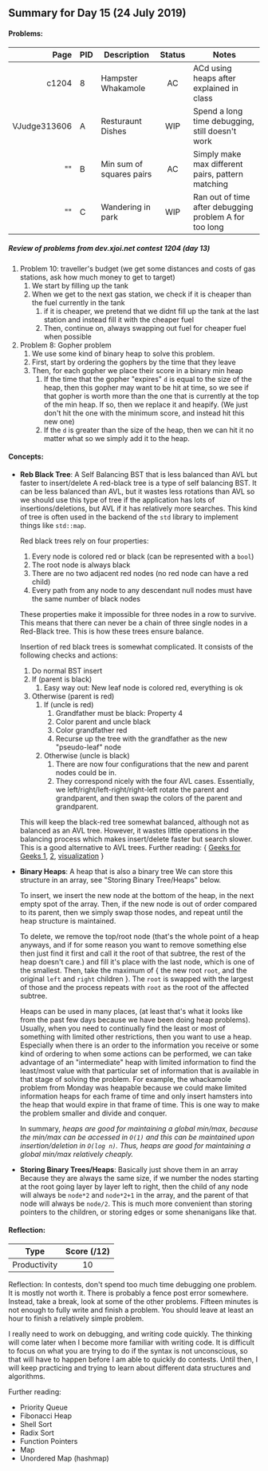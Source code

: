 ## Summary for Day 15 (24 July 2019)

#### Problems:
|  Page  |  PID  |  Description  |  Status  | Notes |
|-------:|-------|---------------|:--------:|-------|
c1204 | 8 | Hampster Whakamole | AC | ACd using heaps after explained in class
VJudge313606| A | Resturaunt Dishes | WIP | Spend a long time debugging, still doesn't work
"" | B | Min sum of squares pairs | AC | Simply make max different pairs, pattern matching
"" | C | Wandering in park | WIP | Ran out of time after debugging problem A for too long

##### Review of problems from dev.xjoi.net contest 1204 (day 13)
1. Problem 10: traveller's budget (we get some distances and costs of gas stations, ask how much money to get to target)
    1. We start by filling up the tank
    1. When we get to the next gas station, we check if it is cheaper than the fuel currently in the tank
        1. if it is cheaper, we pretend that we didnt fill up the tank at the last station and instead fill it with the cheaper fuel
        1. Then, continue on, always swapping out fuel for cheaper fuel when possible
1. Problem 8: Gopher problem
    1. We use some kind of binary heap to solve this problem.
    1. First, start by ordering the gophers by the time that they leave
    1. Then, for each gopher we place their score in a binary min heap
        1. If the time that the gopher "expires" `d` is equal to the size of the heap, then this gopher may want to be hit at time, so we see if that gopher is worth more than the one that is currently at the top of the min heap. If so, then we replace it and heapify. (We just don't hit the one with the minimum score, and instead hit this new one)
        1. If the `d` is greater than the size of the heap, then we can hit it no matter what so we simply add it to the heap.


#### Concepts:
- **Reb Black Tree**: A Self Balancing BST that is less balanced than AVL but faster to insert/delete
    A red-black tree is a type of self balancing BST. It can be less balanced than AVL, but it wastes less rotations than AVL so we should use this type of tree if the application has lots of insertions/deletions, but AVL if it has relatively more searches. This kind of tree is often used in the backend of the `std` library to implement things like `std::map`.

    Red black trees rely on four properties:
    1. Every node is colored red or black (can be represented with a `bool`)
    2. The root node is always black
    3. There are no two adjacent red nodes (no red node can have a red child)
    4. Every path from any node to any descendant null nodes must have the same number of black nodes

    These properties make it impossible for three nodes in a row to survive. This means that there can never be a chain of three single nodes in a Red-Black tree. This is how these trees ensure balance.

    Insertion of red black trees is somewhat complicated. It consists of the following checks and actions:
    1. Do normal BST insert
    1. If (parent is black)
        1. Easy way out: New leaf node is colored red, everything is ok
    1. Otherwise (parent is red)
        1. If (uncle is red)
            1. Grandfather must be black: Property 4
            1. Color parent and uncle black
            1. Color grandfather red
            1. Recurse up the tree with the grandfather as the new "pseudo-leaf" node
        1. Otherwise (uncle is black)
            1. There are now four configurations that the new and parent nodes could be in.
            1. They correspond nicely with the four AVL cases. Essentially, we left/right/left-right/right-left rotate the parent and grandparent, and then swap the colors of the parent and grandparent.

    This will keep the black-red tree somewhat balanced, although not as balanced as an AVL tree. However, it wastes little operations in the balancing process which makes insert/delete faster but search slower. This is a good alternative to AVL trees. Further reading: { [Geeks for Geeks 1](https://www.geeksforgeeks.org/red-black-tree-set-1-introduction-2/), [2](https://www.geeksforgeeks.org/red-black-tree-set-2-insert/), [visualization](https://www.cs.usfca.edu/~galles/visualization/RedBlack.html) }

- **Binary Heaps**: A heap that is also a binary tree
    We can store this structure in an array, see "Storing Binary Tree/Heaps" below.

    To insert, we insert the new node at the bottom of the heap, in the next empty spot of the array. Then, if the new node is out of order compared to its parent, then we simply swap those nodes, and repeat until the heap structure is maintained.

    To delete, we remove the top/root node (that's the whole point of a heap anyways, and if for some reason you want to remove something else then just find it first and call it the root of that subtree, the rest of the heap doesn't care.) and fill it's place with the last node, which is one of  the smallest. Then, take the maximum of { the new root `root`, and the original `left` and `right` children }. The `root` is swapped with the largest of those and the process repeats with `root` as the root of the affected subtree.

    Heaps can be used in many places, (at least that's what it looks like from the past few days because we have been doing heap problems). Usually, when you need to continually find the least or most of something with limited other restrictions, then you want to use a heap. Especially when there is an order to the information you receive or some kind of ordering to when some actions can be performed, we can take advantage of an "intermediate" heap with limited information to find the least/most value with that particular set of information that is available in that stage of solving the problem. For example, the whackamole problem from Monday was heapable because we could make limited information heaps for each frame of time and only insert hamsters into the heap that would expire in that frame of time. This is one way to make the problem smaller and divide and conquer.

    In summary, _heaps are good for maintaining a global min/max, because the min/max can be accessed in `O(1)` and this can be maintained upon insertion/deletion in `O(log n)`. Thus, heaps are good for maintaining a global min/max relatively cheaply._

- **Storing Binary Trees/Heaps**: Basically just shove them in an array
    Because they are always the same size, if we number the nodes starting at the root going layer by layer left to right, then the child of any node will always be `node*2` and `node*2+1` in the array, and the parent of that node will always be `node/2`. This is much more convenient than storing pointers to the children, or storing edges or some shenanigans like that.

#### Reflection:
|  Type  |  Score (/12)  |
|--------|:-------------:|
Productivity | 10

Reflection:
In contests, don't spend too much time debugging one problem. It is mostly not worth it. There is probably a fence post error somewhere. Instead, take a break, look at some of the other problems. Fifteen minutes is not enough to fully write and finish a problem. You should leave at least an hour to finish a relatively simple problem.

I really need to work on debugging, and writing code quickly. The thinking will come later when I become more familiar with writing code. It is difficult to focus on what you are trying to do if the syntax is not unconscious, so that will have to happen before I am able to quickly do contests. Until then, I will keep practicing and trying to learn about different data structures and algorithms.

Further reading:
- Priority Queue
- Fibonacci Heap
- Shell Sort
- Radix Sort
- Function Pointers
- Map
- Unordered Map (hashmap)
